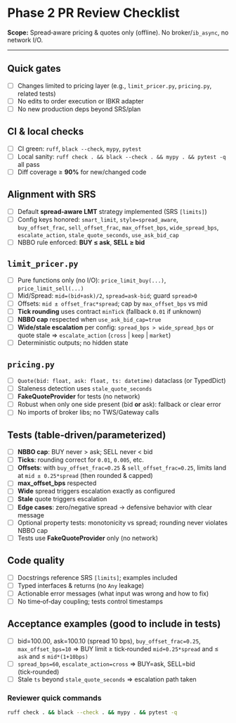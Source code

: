 # Phase 2 PR Review Checklist

**Scope:** Spread‑aware pricing & quotes only (offline). No broker/`ib_async`, no network I/O.

---

## Quick gates
- [ ] Changes limited to pricing layer (e.g., `limit_pricer.py`, `pricing.py`, related tests)
- [ ] No edits to order execution or IBKR adapter
- [ ] No new production deps beyond SRS/plan

## CI & local checks
- [ ] CI green: `ruff`, `black --check`, `mypy`, `pytest`
- [ ] Local sanity: `ruff check . && black --check . && mypy . && pytest -q` all pass
- [ ] Diff coverage ≥ **90%** for new/changed code

## Alignment with SRS
- [ ] Default **spread‑aware LMT** strategy implemented (SRS `[limits]`)
- [ ] Config keys honored: `smart_limit`, `style=spread_aware`, `buy_offset_frac`, `sell_offset_frac`, `max_offset_bps`, `wide_spread_bps`, `escalate_action`, `stale_quote_seconds`, `use_ask_bid_cap`
- [ ] NBBO rule enforced: **BUY ≤ ask**, **SELL ≥ bid**

## `limit_pricer.py`
- [ ] Pure functions only (no I/O): `price_limit_buy(...)`, `price_limit_sell(...)`
- [ ] Mid/Spread: `mid=(bid+ask)/2`, `spread=ask-bid`; guard `spread>0`
- [ ] Offsets: `mid ± offset_frac*spread`; cap by `max_offset_bps` vs mid
- [ ] **Tick rounding** uses contract `minTick` (fallback `0.01` if unknown)
- [ ] **NBBO cap** respected when `use_ask_bid_cap=true`
- [ ] **Wide/stale escalation** per config:      `spread_bps > wide_spread_bps` or quote stale ⇒ `escalate_action` (`cross` | `keep` | `market`)
- [ ] Deterministic outputs; no hidden state

## `pricing.py`
- [ ] `Quote(bid: float, ask: float, ts: datetime)` dataclass (or TypedDict)
- [ ] Staleness detection uses `stale_quote_seconds`
- [ ] **FakeQuoteProvider** for tests (no network)
- [ ] Robust when only one side present (bid **or** ask): fallback or clear error
- [ ] No imports of broker libs; no TWS/Gateway calls

## Tests (table‑driven/parameterized)
- [ ] **NBBO cap**: BUY never > ask; SELL never < bid
- [ ] **Ticks**: rounding correct for `0.01`, `0.005`, etc.
- [ ] **Offsets**: with `buy_offset_frac=0.25` & `sell_offset_frac=0.25`, limits land at `mid ± 0.25*spread` (then rounded & capped)
- [ ] **max_offset_bps** respected
- [ ] **Wide** spread triggers escalation exactly as configured
- [ ] **Stale** quote triggers escalation
- [ ] **Edge cases**: zero/negative spread → defensive behavior with clear message
- [ ] Optional property tests:      monotonicity vs spread; rounding never violates NBBO cap
- [ ] Tests use **FakeQuoteProvider** only (no network)

## Code quality
- [ ] Docstrings reference SRS `[limits]`; examples included
- [ ] Typed interfaces & returns (no `Any` leakage)
- [ ] Actionable error messages (what input was wrong and how to fix)
- [ ] No time‑of‑day coupling; tests control timestamps

## Acceptance examples (good to include in tests)
- [ ] bid=100.00, ask=100.10 (spread 10 bps), `buy_offset_frac=0.25`, `max_offset_bps=10` ⇒ BUY limit ≥ tick‑rounded `mid+0.25*spread` and ≤ `ask` and ≤ `mid*(1+10bps)`
- [ ] `spread_bps=60`, `escalate_action=cross` ⇒ BUY=ask, SELL=bid (tick‑rounded)
- [ ] Stale `ts` beyond `stale_quote_seconds` ⇒ escalation path taken

### Reviewer quick commands
```bash
ruff check . && black --check . && mypy . && pytest -q
```
